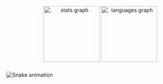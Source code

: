 <div align="center">
  <img src="https://github-readme-stats.vercel.app/api?username=SumRug&hide_title=false&hide_rank=false&show_icons=true&include_all_commits=true&count_private=true&disable_animations=false&theme=nord&locale=es&hide_border=false&order=1" height="150" alt="stats graph"  />
  <img src="https://github-readme-stats.vercel.app/api/top-langs?username=SumRug&locale=es&hide_title=false&layout=compact&card_width=320&langs_count=5&theme=nord&hide_border=false&order=2" height="150" alt="languages graph"  />
</div>

###

<img src="https://raw.githubusercontent.com/SumRug/SumRug/output/snake.svg" alt="Snake animation" />

###
